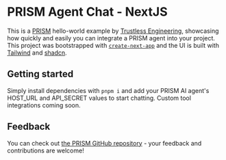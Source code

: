 # PRISM Agent Chat - NextJS

This is a [PRISM](https://prism.sh/) hello-world example by [Trustless Engineering](https://trustless.engineering/), showcasing how quickly and easily you can integrate a PRISM agent into your project. This project was bootstrapped with [`create-next-app`](https://github.com/vercel/next.js/tree/canary/packages/create-next-app) and the UI is built with [Tailwind](https://tailwindcss.com/) and [shadcn](https://ui.shadcn.com/).

## Getting started

Simply install dependencies with `pnpm i` and add your PRISM AI agent's HOST_URL and API_SECRET values to start chatting. Custom tool integrations coming soon.

## Feedback

You can check out [the PRISM GitHub repository](https://github.com/prism-sh) - your feedback and contributions are welcome!
